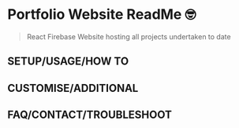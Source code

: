 
# Portfolio Website ReadMe :nerd_face:
> React Firebase Website hosting all projects undertaken to date


## SETUP/USAGE/HOW TO

## CUSTOMISE/ADDITIONAL

## FAQ/CONTACT/TROUBLESHOOT
